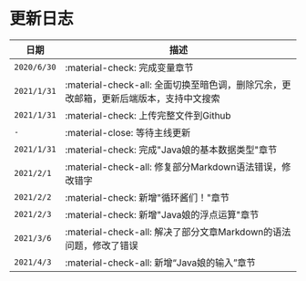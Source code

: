 # 更新日志

| 日期      | 描述                          |
| ----------- | ------------------------------------ |
| `2020/6/30`       | :material-check:     完成变量章节  |
| `2021/1/31`       | :material-check-all: 全面切换至暗色调，删除冗余，更改邮箱，更新后端版本，支持中文搜索 |
| `2021/1/31` | :material-check: 上传完整文件到Github |
| `-`    | :material-close:     等待主线更新 |
| `2021/1/31` | :material-check: 完成"Java娘的基本数据类型"章节 |
| `2021/2/1` | :material-check-all: 修复部分Markdown语法错误，修改错字 |
| `2021/2/2` | :material-check: 新增"循环酱们！"章节 |
| `2021/2/3` | :material-check: 新增"Java娘的浮点运算"章节 |
| `2021/3/6` | :material-check-all: 解决了部分文章Markdown的语法问题，修改了错误 |
| `2021/4/3` | :material-check-all: 新增“Java娘的输入”章节 |